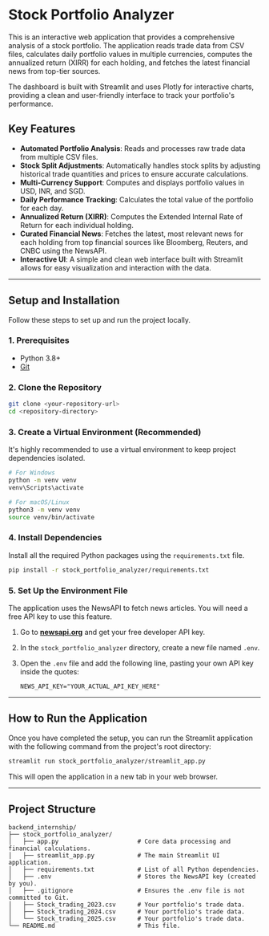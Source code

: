 # Stock Portfolio Analyzer

This is an interactive web application that provides a comprehensive analysis of a stock portfolio. The application reads trade data from CSV files, calculates daily portfolio values in multiple currencies, computes the annualized return (XIRR) for each holding, and fetches the latest financial news from top-tier sources.

The dashboard is built with Streamlit and uses Plotly for interactive charts, providing a clean and user-friendly interface to track your portfolio's performance.

## Key Features

- **Automated Portfolio Analysis**: Reads and processes raw trade data from multiple CSV files.
- **Stock Split Adjustments**: Automatically handles stock splits by adjusting historical trade quantities and prices to ensure accurate calculations.
- **Multi-Currency Support**: Computes and displays portfolio values in USD, INR, and SGD.
- **Daily Performance Tracking**: Calculates the total value of the portfolio for each day.
- **Annualized Return (XIRR)**: Computes the Extended Internal Rate of Return for each individual holding.
- **Curated Financial News**: Fetches the latest, most relevant news for each holding from top financial sources like Bloomberg, Reuters, and CNBC using the NewsAPI.
- **Interactive UI**: A simple and clean web interface built with Streamlit allows for easy visualization and interaction with the data.

---

## Setup and Installation

Follow these steps to set up and run the project locally.

### 1. Prerequisites

- Python 3.8+
- [Git](https://git-scm.com/downloads)

### 2. Clone the Repository

```bash
git clone <your-repository-url>
cd <repository-directory>
```

### 3. Create a Virtual Environment (Recommended)

It's highly recommended to use a virtual environment to keep project dependencies isolated.

```bash
# For Windows
python -m venv venv
venv\Scripts\activate

# For macOS/Linux
python3 -m venv venv
source venv/bin/activate
```

### 4. Install Dependencies

Install all the required Python packages using the `requirements.txt` file.

```bash
pip install -r stock_portfolio_analyzer/requirements.txt
```

### 5. Set Up the Environment File

The application uses the NewsAPI to fetch news articles. You will need a free API key to use this feature.

1.  Go to [**newsapi.org**](https://newsapi.org) and get your free developer API key.
2.  In the `stock_portfolio_analyzer` directory, create a new file named `.env`.
3.  Open the `.env` file and add the following line, pasting your own API key inside the quotes:

    ```
    NEWS_API_KEY="YOUR_ACTUAL_API_KEY_HERE"
    ```

---

## How to Run the Application

Once you have completed the setup, you can run the Streamlit application with the following command from the project's root directory:

```bash
streamlit run stock_portfolio_analyzer/streamlit_app.py
```

This will open the application in a new tab in your web browser.

---

## Project Structure

```
backend_internship/
├── stock_portfolio_analyzer/
│   ├── app.py                      # Core data processing and financial calculations.
│   ├── streamlit_app.py            # The main Streamlit UI application.
│   ├── requirements.txt            # List of all Python dependencies.
│   ├── .env                        # Stores the NewsAPI key (created by you).
│   ├── .gitignore                  # Ensures the .env file is not committed to Git.
│   ├── Stock_trading_2023.csv      # Your portfolio's trade data.
│   ├── Stock_trading_2024.csv      # Your portfolio's trade data.
│   └── Stock_trading_2025.csv      # Your portfolio's trade data.
└── README.md                       # This file.
```
